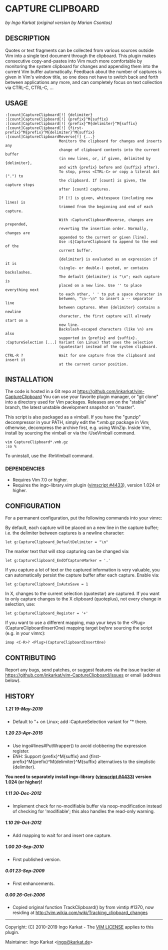 CAPTURE CLIPBOARD
===============================================================================
_by Ingo Karkat_
_(original version by Marian Csontos)_

DESCRIPTION
------------------------------------------------------------------------------

Quotes or text fragments can be collected from various sources outside Vim
into a single text document through the clipboard. This plugin makes
consecutive copy-and-pastes into Vim much more comfortable by monitoring the
system clipboard for changes and appending them into the current Vim buffer
automatically. Feedback about the number of captures is given in Vim's window
title, so one does not have to switch back and forth between applications any
more, and can completely focus on text collection via CTRL-C, CTRL-C, ...

USAGE
------------------------------------------------------------------------------

    :[count]CaptureClipboard[!] {delimiter}
    :[count]CaptureClipboard[!] {prefix}^M{suffix}
    :[count]CaptureClipboard[!] {prefix}^M{delimiter}^M{suffix}
    :[count]CaptureClipboard[!] {first-prefix}^M{prefix}^M{delimiter}^M{suffix}
    :[count]CaptureClipboardReverse[!] {...}
                            Monitors the clipboard for changes and inserts any
                            change of clipboard contents into the current buffer
                            (in new lines, or, if given, delimited by {delimiter},
                            and with {prefix} before and {suffix} after).
                            To stop, press <CTRL-C> or copy a literal dot (".") to
                            the clipboard. If [count] is given, the capture stops
                            after [count] captures.

                            If [!] is given, whitespace (including new lines) is
                            trimmed from the beginning and end of each capture.

                            With :CaptureClipboardReverse, changes are prepended,
                            reverting the insertion order. Normally, changes are
                            appended to the current or given [line].
                            Use :$|CaptureClipboard to append to the end of the
                            current buffer.

                            {delimiter} is evaluated as an expression if it is
                            (single- or double-) quoted, or contains backslashes.
                            The default {delimiter} is "\n"; each capture is
                            placed on a new line. Use '' to place everything next
                            to each other, ' ' to put a space character in
                            between, "\n--\n" to insert a -- separator line
                            between captures. When {delimiter} contains a newline
                            character, the first capture will already start on a
                            new line.
                            Backslash-escaped characters (like \n) are also
                            supported in {prefix} and {suffix}.
    :CaptureSelection [...] Variant (on Linux) that uses the selection
                            (quotestar) instead of the system clipboard.

    CTRL-R ?                Wait for one capture from the clipboard and insert it
                            at the current cursor position.

INSTALLATION
------------------------------------------------------------------------------

The code is hosted in a Git repo at
    https://github.com/inkarkat/vim-CaptureClipboard
You can use your favorite plugin manager, or "git clone" into a directory used
for Vim packages. Releases are on the "stable" branch, the latest unstable
development snapshot on "master".

This script is also packaged as a vimball. If you have the "gunzip"
decompressor in your PATH, simply edit the \*.vmb.gz package in Vim; otherwise,
decompress the archive first, e.g. using WinZip. Inside Vim, install by
sourcing the vimball or via the :UseVimball command.

    vim CaptureClipboard*.vmb.gz
    :so %

To uninstall, use the :RmVimball command.

### DEPENDENCIES

- Requires Vim 7.0 or higher.
- Requires the ingo-library.vim plugin ([vimscript #4433](http://www.vim.org/scripts/script.php?script_id=4433)), version 1.024 or
  higher.

CONFIGURATION
------------------------------------------------------------------------------

For a permanent configuration, put the following commands into your vimrc:

By default, each capture will be placed on a new line in the capture buffer;
i.e. the delimiter between captures is a newline character:

    let g:CaptureClipboard_DefaultDelimiter = "\n"

The marker text that will stop capturing can be changed via:

    let g:CaptureClipboard_EndOfCaptureMarker = '.'

If you capture a lot of text or the captured information is very valuable, you
can automatically persist the capture buffer after each capture. Enable via:

    let g:CaptureClipboard_IsAutoSave = 1

In X, changes to the current selection (quotestar) are captured. If you want
to only capture changes to the X clipboard (quoteplus), not every change in
selection, use:

    let g:CaptureClipboard_Register = '+'

If you want to use a different mapping, map your keys to the
&lt;Plug&gt;(CaptureClipboardInsertOne) mapping target _before_ sourcing the script
(e.g. in your vimrc):

    imap <C-R>? <Plug>(CaptureClipboardInsertOne)

CONTRIBUTING
------------------------------------------------------------------------------

Report any bugs, send patches, or suggest features via the issue tracker at
https://github.com/inkarkat/vim-CaptureClipboard/issues or email (address
below).

HISTORY
------------------------------------------------------------------------------

##### 1.21    19-May-2019
- Default to "+ on Linux; add :CaptureSelection variant for "\* there.

##### 1.20    23-Apr-2015
- Use ingo#lines#PutWrapper() to avoid clobbering the expression register.
- ENH: Support {prefix}^M{suffix} and
  {first-prefix}^M{prefix}^M{delimiter}^M{suffix} alternatives to the
  simplistic {delimiter}.

__You need to separately install ingo-library ([vimscript #4433](http://www.vim.org/scripts/script.php?script_id=4433)) version
  1.024 (or higher)!__

##### 1.11    30-Dec-2012
- Implement check for no-modifiable buffer via noop-modification instead of
checking for 'modifiable'; this also handles the read-only warning.

##### 1.10    29-Oct-2012
- Add mapping to wait for and insert one capture.

##### 1.00    20-Sep-2010
- First published version.

##### 0.01    23-Sep-2009
- First enhancements.

##### 0.00    26-Oct-2006
- Copied original function TrackClipboard() by from vimtip #1370, now residing
at http://vim.wikia.com/wiki/Tracking_clipboard_changes

------------------------------------------------------------------------------
Copyright: (C) 2010-2019 Ingo Karkat -
The [VIM LICENSE](http://vimdoc.sourceforge.net/htmldoc/uganda.html#license) applies to this plugin.

Maintainer:     Ingo Karkat &lt;ingo@karkat.de&gt;
